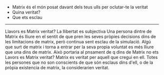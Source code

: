 - Matrix és el món posat davant dels teus ulls per oclutar-te la veritat
- Quina veritat?
- Que ets esclau
___

Llavors es Matrix veritat?
La llibertat es subjectiva
	Una persona dintre de Matrix és lliure en el sentit de que pren les seves pròpies decisions dins de les limitacions de matrix, però continua sent esclau de la simulació. Algú que surt de  matrix i torna a entrar per la seva propia voluntat es més lliure que una dins de matrix. Això  portaria al pnsament de q dins de Matrix no ets 
	Lavors es Matrix veritat? 
		Matrix es veritat per aquell que cregui en ell. Totes les persones que no son conscients de que són esclaus dins d'ell, o de la pròpia existencia de matrix, la considerarien veritat.
		